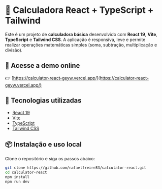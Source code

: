 # 🧮 Calculadora React + TypeScript + Tailwind

Este é um projeto de **calculadora básica** desenvolvido com **React 19**, **Vite**, **TypeScript** e **Tailwind CSS**. A aplicação é responsiva, leve e permite realizar operações matemáticas simples (soma, subtração, multiplicação e divisão).

## 🔗 Acesse a demo online

👉 [https://calculator-react-geyw.vercel.app/](https://calculator-react-geyw.vercel.app/)

## 🚀 Tecnologias utilizadas

- [React 19](https://react.dev/)
- [Vite](https://vitejs.dev/)
- [TypeScript](https://www.typescriptlang.org/)
- [Tailwind CSS](https://tailwindcss.com/)

## 📦 Instalação e uso local

Clone o repositório e siga os passos abaixo:

```bash
git clone https://github.com/rafaelfreire83/calculator-react.git
cd calculator-react
npm install
npm run dev
